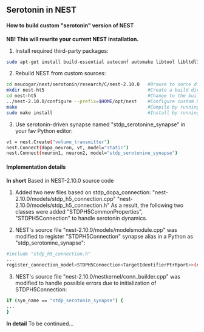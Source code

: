 ## Serotonin in NEST

#### How to build custom "serotonin" version of NEST
**NB! This will rewrite your current NEST installation.**

1) Install required third-party packages:
```bash
sudo apt-get install build-essential autoconf automake libtool libltdl7-dev libreadline6-dev libncurses5-dev libgsl0-dev python-all-dev python-numpy python-scipy python-matplotlib ipython gsl-bin libgsl0-dev libgsl0-dbg
```
2) Rebuild NEST from custom sources:
```bash
cd neucogar/nest/serotonin/research/C/nest-2.10.0 	#Browse to sorce dir
mkdir nest-ht5                             			#Create a build directory
cd nest-ht5                                 		#Change to the build directory
../nest-2.10.0/configure --prefix=$HOME/opt/nest    #Configure custom NEST
make                                                #Compile by running
sudo make install                                   #Install by running
```

3) Use serotonin-driven synapse named "stdp_serotonine_synapse" in your fav Python editor:
```bash
vt = nest.Create("volume_transmitter")
nest.Connect(dopa_neuron, vt, model="static")
nest.Connect(neuron1, neuron2, model="stdp_serotonine_synapse")
```

#### Implementation details
**In short**
Based in NEST-2.10.0 source code
1) Added two new files based on stdp_dopa_connection:
"nest-2.10.0/models/stdp_h5_connection.cpp"
"nest-2.10.0/models/stdp_h5_connection.h"
As a result, the following two classes were added "STDPH5CommonProperties", "STDPH5Connection" to handle serotonin dynamics.

2) NEST's source file "nest-2.10.0/models/modelsmodule.cpp" was modified to register "STDPH5Connection" synapse alias in a Python as "stdp_serotonine_synapse":
```bash
#include "stdp_h5_connection.h"
...
register_connection_model<STDPH5Connection<TargetIdentifierPtrRport>>(net_, "stdp_serotonine_synapse");
```
3) NEST's source file "nest-2.10.0/nestkernel/conn_builder.cpp" was modified to handle possible errors due to initialization of STDPH5Connection:
```bash
if (syn_name == "stdp_serotonin_synapse") {
...
}
```
**In detail**
To be continued...


